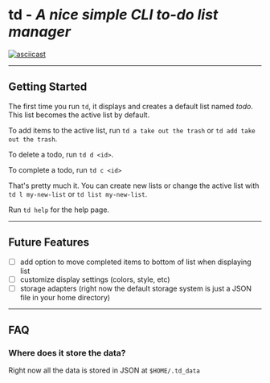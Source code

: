# td - *A nice simple CLI to-do list manager*

[![asciicast](https://asciinema.org/a/194007.png)](https://asciinema.org/a/194007)

---

## Getting Started
The first time you run `td`, it displays and creates a default list named *todo*. This list becomes the active list by default.

To add items to the active list, run `td a take out the trash` or `td add take out the trash`.

To delete a todo, run `td d <id>`.

To complete a todo, run `td c <id>`

That's pretty much it. You can create new lists or change the active list with `td l my-new-list` or `td list my-new-list`.

Run `td help` for the help page.

---

## Future Features
 - [ ] add option to move completed items to bottom of list when displaying list
 - [ ] customize display settings (colors, style, etc)
 - [ ] storage adapters (right now the default storage system is just a JSON file in your home directory)

--- 

## FAQ

### Where does it store the data?
Right now all the data is stored in JSON at `$HOME/.td_data`